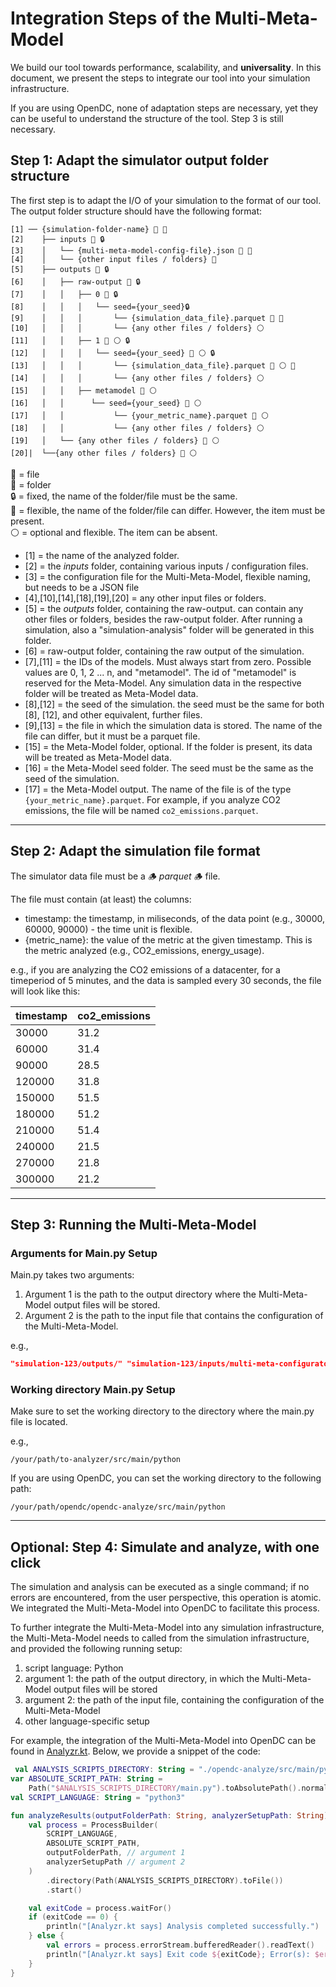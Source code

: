 # Integration Steps of the Multi-Meta-Model

We build our tool towards performance, scalability, and **universality**. In this document, we present the steps to
integrate our tool into your simulation infrastructure.

If you are using OpenDC, none of adaptation steps are necessary, yet they can be useful to understand the structure
of the tool. Step 3 is still necessary.

## Step 1: Adapt the simulator output folder structure

The first step is to adapt the I/O of your simulation to the format of our tool. The output folder structure should have
the
following format:

```
[1] ── {simulation-folder-name} 📁 🔧  
[2]    ├── inputs 📁 🔒  
[3]    │   └── {multi-meta-model-config-file}.json 📄 🔧  
[4]    │   └── {other input files / folders} 🔧  
[5]    ├── outputs 📁 🔒   
[6]    │   ├── raw-output 📁 🔒  
[7]    │   │   ├── 0 📁 🔒  
[8]    │   │   │   └── seed={your_seed}🔒  
[9]    │   │   │       └── {simulation_data_file}.parquet 📄 🔧  
[10]   │   │   │       └── {any other files / folders} ⚪  
[11]   │   │   ├── 1 📁 ⚪ 🔒
[12]   │   │   │   └── seed={your_seed} 📁 ⚪ 🔒
[13]   │   │   │       └── {simulation_data_file}.parquet 📄 ⚪ 🔧
[14]   │   │   │       └── {any other files / folders} ⚪󠁪  
[15]   │   │   ├── metamodel 📁 ⚪  
[16]   │   │      └── seed={your_seed} 📁 ⚪  
[17]   │   │           └── {your_metric_name}.parquet 📄 ⚪  
[18]   │   │           └── {any other files / folders} ⚪  
[19]   │   └── {any other files / folders} 📁 ⚪  
[20]|  └──{any other files / folders} 📁 ⚪  
```

📄 = file <br>
📁 = folder <br>
🔒 = fixed, the name of the folder/file must be the same.<br>
🔧 = flexible, the name of the folder/file can differ. However, the item must be present.<br>
⚪ = optional and flexible. The item can be absent. <br>

- [1] = the name of the analyzed folder.
- [2] = the _inputs_ folder, containing various inputs / configuration files.
- [3] = the configuration file for the Multi-Meta-Model, flexible naming, but needs to be a JSON file
- [4],[10],[14],[18],[19],[20] = any other input files or folders.
- [5] = the _outputs_ folder, containing the raw-output. can contain any other files or folders, besides the raw-output
  folder.
  After running a simulation, also a "simulation-analysis" folder will be generated in this folder.
- [6] = raw-output folder, containing the raw output of the simulation.
- [7],[11] = the IDs of the models. Must always start from zero. Possible values are 0, 1, 2 ... n, and "metamodel". The
  id
  of "metamodel" is reserved for the Meta-Model. Any simulation data in the respective folder will be treated as
  Meta-Model data.
- [8],[12] = the seed of the simulation. the seed must be the same for both [8], [12], and other equivalent, further
  files.
- [9],[13] = the file in which the simulation data is stored. The name of the file can differ, but it must be a parquet
  file.
- [15] = the Meta-Model folder, optional. If the folder is present, its data will be treated as Meta-Model data.
- [16] = the Meta-Model seed folder. The seed must be the same as the seed of the simulation.
- [17] = the Meta-Model output. The name of the file is of the type ```{your_metric_name}.parquet```. For example, if
  you analyze CO2 emissions, the file will be named ```co2_emissions.parquet```.

---

## Step 2: Adapt the simulation file format

The simulator data file must be a 🪵 _parquet_ 🪵 file.

The file must contain (at least) the columns:

- timestamp: the timestamp, in miliseconds, of the data point (e.g., 30000, 60000, 90000) - the time unit is flexible.
- {metric_name}: the value of the metric at the given timestamp. This is the metric analyzed (e.g., CO2_emissions,
  energy_usage).

e.g., if you are analyzing the CO2 emissions of a datacenter, for a timeperiod of 5 minutes, and the data is sampled
every 30 seconds, the file will look like this:

| timestamp | co2_emissions |
|-----------|---------------|
| 30000     | 31.2          |
| 60000     | 31.4          |
| 90000     | 28.5          |
| 120000    | 31.8          |
| 150000    | 51.5          |
| 180000    | 51.2          |
| 210000    | 51.4          |
| 240000    | 21.5          |
| 270000    | 21.8          |
| 300000    | 21.2          |

---

## Step 3: Running the Multi-Meta-Model

### Arguments for Main.py Setup

[//]: # ("experiments/experiment-2-window-performance-analysis/outputs/" ")

[//]: # (experiments/experiment-2-window-performance-analysis/inputs/analyzer.json")
Main.py takes two arguments:

1. Argument 1 is the path to the output directory where the Multi-Meta-Model output files will be stored.
2. Argument 2 is the path to the input file that contains the configuration of the Multi-Meta-Model.

e.g.,

```json
"simulation-123/outputs/" "simulation-123/inputs/multi-meta-configurator.json"
```

### Working directory Main.py Setup

Make sure to set the working directory to the directory where the main.py file is located.

e.g.,

```
/your/path/to-analyzer/src/main/python
```

If you are using OpenDC, you can set the working directory to the following path:

```
/your/path/opendc/opendc-analyze/src/main/python
```

---

## Optional: Step 4: Simulate and analyze, with one click

The simulation and analysis can be executed as a single command; if no errors are encountered, from the user
perspective,
this operation is atomic. We integrated the Multi-Meta-Model into OpenDC to facilitate this process.

To further integrate the Multi-Meta-Model into any simulation infrastructure, the Multi-Meta-Model needs to called from
the simulation infrastructure, and provided the following running setup:

1. script language: Python
2. argument 1: the path of the output directory, in which the Multi-Meta-Model output files will be stored
3. argument 2: the path of the input file, containing the configuration of the Multi-Meta-Model
4. other language-specific setup

For example, the integration of the Multi-Meta-Model into OpenDC can be found
in [Analyzr.kt](opendc-analyze/src/main/kotlin/Analyzr.kt).
Below, we provide a snippet of the code:

```kotlin
 val ANALYSIS_SCRIPTS_DIRECTORY: String = "./opendc-analyze/src/main/python"
var ABSOLUTE_SCRIPT_PATH: String =
    Path("$ANALYSIS_SCRIPTS_DIRECTORY/main.py").toAbsolutePath().normalize().toString()
val SCRIPT_LANGUAGE: String = "python3"

fun analyzeResults(outputFolderPath: String, analyzerSetupPath: String) {
    val process = ProcessBuilder(
        SCRIPT_LANGUAGE,
        ABSOLUTE_SCRIPT_PATH,
        outputFolderPath, // argument 1
        analyzerSetupPath // argument 2
    )
        .directory(Path(ANALYSIS_SCRIPTS_DIRECTORY).toFile())
        .start()

    val exitCode = process.waitFor()
    if (exitCode == 0) {
        println("[Analyzr.kt says] Analysis completed successfully.")
    } else {
        val errors = process.errorStream.bufferedReader().readText()
        println("[Analyzr.kt says] Exit code ${exitCode}; Error(s): $errors")
    }
}
```
